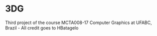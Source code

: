 # 3DG
Third project of the course MCTA008-17 Computer Graphics at UFABC, Brazil - All credit goes to HBatagelo 
